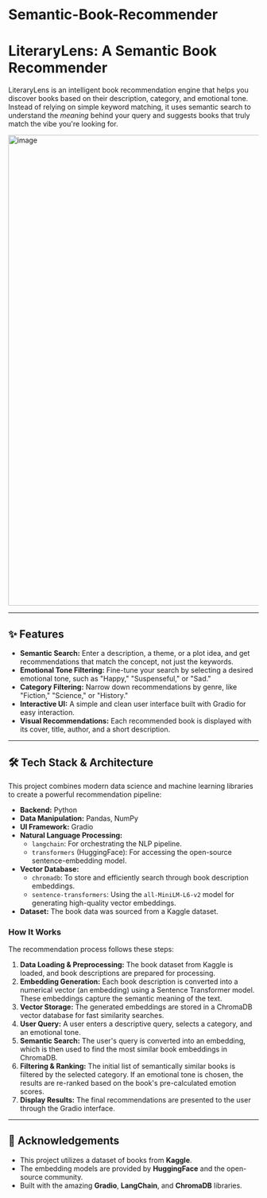 # Semantic-Book-Recommender

# LiteraryLens: A Semantic Book Recommender

LiteraryLens is an intelligent book recommendation engine that helps you discover books based on their description, category, and emotional tone. Instead of relying on simple keyword matching, it uses semantic search to understand the *meaning* behind your query and suggests books that truly match the vibe you're looking for.

<img width="946" alt="image" src="https://github.com/user-attachments/assets/51a4aa8d-7b13-4a13-957f-9598e7ede097" />



---

## ✨ Features

-   **Semantic Search:** Enter a description, a theme, or a plot idea, and get recommendations that match the concept, not just the keywords.
-   **Emotional Tone Filtering:** Fine-tune your search by selecting a desired emotional tone, such as "Happy," "Suspenseful," or "Sad."
-   **Category Filtering:** Narrow down recommendations by genre, like "Fiction," "Science," or "History."
-   **Interactive UI:** A simple and clean user interface built with Gradio for easy interaction.
-   **Visual Recommendations:** Each recommended book is displayed with its cover, title, author, and a short description.

---

## 🛠️ Tech Stack & Architecture

This project combines modern data science and machine learning libraries to create a powerful recommendation pipeline:

-   **Backend:** Python
-   **Data Manipulation:** Pandas, NumPy
-   **UI Framework:** Gradio
-   **Natural Language Processing:**
    -   `langchain`: For orchestrating the NLP pipeline.
    -   `transformers` (HuggingFace): For accessing the open-source sentence-embedding model.
-   **Vector Database:**
    -   `chromadb`: To store and efficiently search through book description embeddings.
    -   `sentence-transformers`: Using the `all-MiniLM-L6-v2` model for generating high-quality vector embeddings.
-   **Dataset:** The book data was sourced from a Kaggle dataset.

### How It Works

The recommendation process follows these steps:
1.  **Data Loading & Preprocessing:** The book dataset from Kaggle is loaded, and book descriptions are prepared for processing.
2.  **Embedding Generation:** Each book description is converted into a numerical vector (an embedding) using a Sentence Transformer model. These embeddings capture the semantic meaning of the text.
3.  **Vector Storage:** The generated embeddings are stored in a ChromaDB vector database for fast similarity searches.
4.  **User Query:** A user enters a descriptive query, selects a category, and an emotional tone.
5.  **Semantic Search:** The user's query is converted into an embedding, which is then used to find the most similar book embeddings in ChromaDB.
6.  **Filtering & Ranking:** The initial list of semantically similar books is filtered by the selected category. If an emotional tone is chosen, the results are re-ranked based on the book's pre-calculated emotion scores.
7.  **Display Results:** The final recommendations are presented to the user through the Gradio interface.

---
## 🙏 Acknowledgements

-   This project utilizes a dataset of books from **Kaggle**.
-   The embedding models are provided by **HuggingFace** and the open-source community.
-   Built with the amazing **Gradio**, **LangChain**, and **ChromaDB** libraries.

